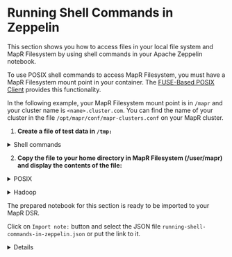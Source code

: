 # Running Shell Commands in Zeppelin

This section shows you how to access files in your local file system and MapR Filesystem by using shell commands in your Apache Zeppelin notebook.

To use POSIX shell commands to access MapR Filesystem, you must have a MapR Filesystem mount point in your container. The [FUSE-Based POSIX Client](https://mapr.com/docs/61/Zeppelin/ZeppelinDockerRunParameters.html#concept_rhn_gb2_rbb__section_i4r_5c2_rbb) provides this functionality.

In the following example, your MapR Filesystem mount point is in `/mapr` and your cluster name is `<name>.cluster.com`. You can find the name of your cluster in the file `/opt/mapr/conf/mapr-clusters.conf` on your MapR cluster.

1. **Create a file of test data in `/tmp:`**

<details> 
  <summary>Shell commands</summary>

```
%sh

cat > /tmp/test.data << EOF
John,Smith
Brian,May
Rodger,Taylor
John,Deacon
Max,Plank
Freddie,Mercury
Albert,Einstein
Fedor,Dostoevsky
Lev,Tolstoy
Niccolo,Paganini
EOF
```

</details>

[]()

2. **Copy the file to your home directory in MapR Filesystem (/user/mapr) and display the contents of the file:**

<details> 
  <summary>POSIX</summary>

```
%sh
cp /tmp/test.data /mapr/<name>.cluster.com/user/mapr
cat /mapr/<name>.cluster.com/user/mapr/test.data
```

</details>

[]()

<details> 
  <summary>Hadoop</summary>

```
%sh
hadoop fs -put /tmp/test.data /user/mapr
hadoop fs -cat /user/mapr/test.data
```

</details>

[]()

The prepared notebook for this section is ready to be imported to your MapR DSR. 

Click on `Import note:` button and select the JSON file `running-shell-commands-in-zeppelin.json` or put the link to it. 

<details> 
  <summary>Details</summary>
  
![Import Zeppelin notebook](doc/tutorials/images/zeppelin-import.png)

</details> 